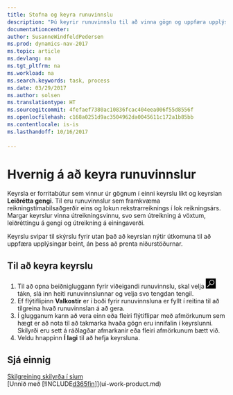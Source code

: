 ```yaml
---
title: Stofna og keyra runuvinnslu
description: "Þú keyrir runuvinnslu til að vinna gögn og uppfæra upplýsingar, til dæmis að framkvæma tímabundnar bókhaldsaðgerðir eða útreikninga."
documentationcenter: 
author: SusanneWindfeldPedersen
ms.prod: dynamics-nav-2017
ms.topic: article
ms.devlang: na
ms.tgt_pltfrm: na
ms.workload: na
ms.search.keywords: task, process
ms.date: 03/29/2017
ms.author: solsen
ms.translationtype: HT
ms.sourcegitcommit: 4fefaef7380ac10836fcac404eea006f55d8556f
ms.openlocfilehash: c168a0251d9ac3504962da0045611c172a1b85bb
ms.contentlocale: is-is
ms.lasthandoff: 10/16/2017

---
```

# <a name="how-to-run-batch-jobs"></a>Hvernig á að keyra runuvinnslur
Keyrsla er forritabútur sem vinnur úr gögnum í einni keyrslu líkt og keyrslan **Leiðrétta gengi**. Til eru runuvinnslur sem framkvæma reikningstímabilsaðgerðir eins og lokun rekstrarreiknings í lok reikningsárs. Margar keyrslur vinna útreikningsvinnu, svo sem útreikning á vöxtum, leiðréttingu á gengi og útreikning á einingaverði.

Keyrslu svipar til skýrslu fyrir utan það að keyrslan nýtir útkomuna til að uppfæra upplýsingar beint, án þess að prenta niðurstöðurnar.

## <a name="to-run-a-batch-job"></a>Til að keyra keyrslu
1. Til að opna beiðnigluggann fyrir viðeigandi runuvinnslu, skal velja ![Leit að síðu eða skýrslu](media/ui-search/search_small.png "Leit að síðu eða skýrslu táknið ") tákn, slá inn heiti runuvinnslunnar og velja svo tengdan tengil.
2. Ef flýtiflipinn **Valkostir** er í boði fyrir runuvinnsluna er fyllt í reitina til að tilgreina hvað runuvinnslan á að gera.
3. Í glugganum kann að vera einn eða fleiri flýtiflipar með afmörkunum sem hægt er að nota til að takmarka hvaða gögn eru innifalin í keyrslunni. Skilyrði eru sett á ráðlagðar afmarkanir eða fleiri afmörkunum bætt við.
4. Veldu hnappinn **Í lagi** til að hefja keyrsluna.

## <a name="see-also"></a>Sjá einnig
[Skilgreining skilyrða í síum](ui-enter-criteria-filters.md)  
[Unnið með [!INCLUDE[d365fin](includes/d365fin_md.md)]](ui-work-product.md)

